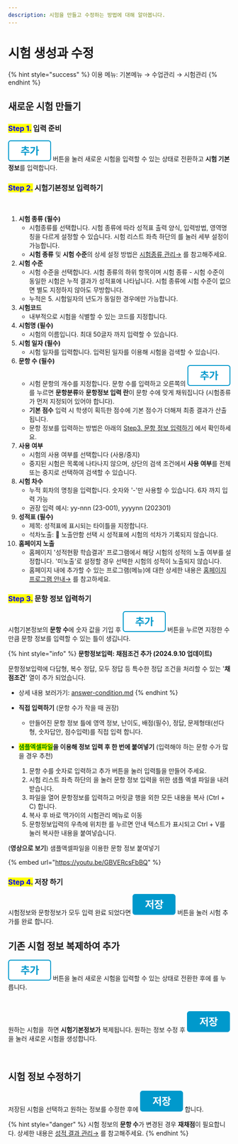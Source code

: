```yaml
---
description: 시험을 만들고 수정하는 방법에 대해 알아봅니다.
---
```


# 시험 생성과 수정

{% hint style="success" %}
이용 메뉴: 기본메뉴 → 수업관리 → 시험관리
{% endhint %}

## **새로운 시험 만들기**

### <mark style="color:blue;">Step 1.</mark> 입력 준비

<img src="../../../.gitbook/assets/btn_추가.png" alt="" data-size="line"> 버튼을 눌러 새로운 시험을 입력할 수 있는 상태로 전환하고 **시험 기본 정보**를 입력합니다.

### <mark style="color:blue;">Step 2.</mark> 시험기본정보 입력하기

<figure><img src="../../../.gitbook/assets/시험만들기_기본정보입력.png" alt=""><figcaption></figcaption></figure>

1. **시험 종류 **<mark style="color:red;">**(필수)**</mark>
   * 시험종류를 선택합니다. 시험 종류에 따라 성적표 출력 양식, 입력방법, 영역명칭을 다르게 설정할 수 있습니다. 시험 리스트 좌측 하단의 <img src="../../../.gitbook/assets/btn_시험종류.png" alt="" data-size="line">를 눌러 세부 설정이 가능합니다.
   * **시험 종류** 및 **시험 수준**의 상세 설정 방법은 [시험종류 관리→](../category.md) 를 참고해주세요.
2. **시험 수준**
   * 시험 수준을 선택합니다. 시험 종류의 하위 항목이며 시험 종류 - 시험 수준이 동일한 시험은 누적 결과가 성적표에 나타납니다. 시험 종류에 시험 수준이 없으면 별도 지정하지 않아도 무방합니다.&#x20;
   * 누적은 5. 시험일자의 년도가 동일한 경우에만 가능합니다.
3. **시험코드**
   * 내부적으로 시험을 식별할 수 있는 코드를 지정합니다.
4. **시험명 **<mark style="color:red;">**(필수)**</mark>
   * 시험의 이름입니다. 최대 50글자 까지 입력할 수 있습니다.
5. **시험 일자 **<mark style="color:red;">**(필수)**</mark>
   * 시험 일자를 입력합니다. 입력된 일자를 이용해 시험을 검색할 수 있습니다.
6. **문항 수 **<mark style="color:red;">**(필수)**</mark>
   * 시험 문항의 개수를 지정합니다. 문항 수를 입력하고 오른쪽의 <img src="../../../.gitbook/assets/btn_추가.png" alt="" data-size="line">를 누르면 **문항분류**와 **문항정보 입력 란**이 문항 수에 맞게 채워집니다 (시험종류가 먼저 지정되어 있어야 합니다).&#x20;
   * **기본 점수** 입력 시 학생이 획득한 점수에 기본 점수가 더해져 최종 결과가 산출됩니다.
   * 문항 정보를 입력하는 방법은 아래의 [Step3. 문항 정보 입력하기](./#step-3.) 에서 확인하세요.
7. **사용 여부**
   * 시험의 사용 여부를 선택합니다 (사용/중지)
   * 중지된 시험은 목록에 나타나지 않으며, 상단의 검색 조건에서 **사용 여부**를 전체 또는 중지로 선택하여 검색할 수 있습니다.
8. **시험 차수**
   * 누적 회차의 명칭을 입력합니다. 숫자와 '-'만 사용할 수 있습니다. 6자 까지 입력 가능
   * 권장 입력 예시: yy-nnn (23-001), yyyynn (202301)
9. **성적표 **<mark style="color:red;">**(필수)**</mark>
   * 제목: 성적표에 표시되는 타이틀을 지정합니다.
   * 석차노출: 🔘 노출안함 선택 시 성적표에 시험의 석차가 기록되지 않습니다.
10. **홈페이지 노출**
    * 홈페이지 '성적현황 학습결과' 프로그램에서 해당 시험의 성적의 노출 여부를 설정합니다. '미노출'로 설정할 경우 선택한 시험의 성적이 노출되지 않습니다.&#x20;
    * 홈페이지 내에 추가할 수 있는 프로그램(메뉴)에 대한 상세한 내용은  [홈페이지 프로그램 안내→](../../../homepage/settings/menus/#4) 를 참고하세요.

### <mark style="color:blue;">Step 3.</mark> 문항 정보 입력하기

시험기본정보의 **문항 수**에 숫자 값을 기입 후 <img src="../../../.gitbook/assets/btn_추가.png" alt="" data-size="line"> 버튼을 누르면 지정한 수 만큼 문항 정보를 입력할 수 있는 틀이 생깁니다.

{% hint style="info" %}
**문항정보입력: 채점조건 추가 (2024.9.10 업데이트)**

문항정보입력에 다답형, 복수 정답, 모두 정답 등 특수한 정답 조건을 처리할 수 있는 '**채점조건**' 열이  추가 되었습니다.

* 상세 내용 보러가기: [answer-condition.md](answer-condition.md "mention")
{% endhint %}

* **직접 입력하기** (문항 수가 작을 때 권장)
  * 만들어진 문항 정보 틀에 영역 정보, 난이도, 배점(필수), 정답, 문제형태(선다형, 숫자답안, 점수입력)를 직접 입력 합니다.
* <mark style="color:green;">**샘플엑셀파일**</mark>**을 이용해 정보 입력 후 한 번에 붙여넣기** (입력해야 하는 문항 수가 많을 경우 추천)
  1. 문항 수를 숫자로 입력하고 추가 버튼을 눌러 입력틀을 만들어 주세요.
  2. 시험 리스트 좌측 하단의 <img src="../../../.gitbook/assets/btn_샘플엑셀.png" alt="" data-size="line">을 눌러 문항 정보 입력을 위한 샘플 엑셀 파일을 내려받습니다.
  3. 파일을 열어 문항정보를 입력하고 머릿글 행을 외한 모든 내용을 복사 (Ctrl + C) 합니다.
  4. 복사 후 바로 맥가이의 시험관리 메뉴로 이동
  5. 문항정보입력의 우측에 위치한 <img src="../../../.gitbook/assets/btn_엑셀 붙이기.png" alt="" data-size="line">를 누르면 안내 텍스트가 표시되고 Ctrl + V를 눌러 복사한 내용을 붙여넣습니다.

(**영상으로 보기**) 샘플액셀파일을 이용한 문항 정보 붙여넣기

{% embed url="https://youtu.be/GBVERcsFbBQ" %}

### <mark style="color:blue;">Step 4.</mark> 저장 하기

시험정보와 문항정보가 모두 입력 완료 되었다면 <img src="../../../.gitbook/assets/btn_save.png" alt="" data-size="line"> 버튼을 눌러 시험 추가를 완료 합니다.

## **기존 시험 정보 복제하여 추가**

<img src="../../../.gitbook/assets/btn_추가.png" alt="" data-size="line"> 버튼을 눌러 새로운 시험을 입력할 수 있는 상태로 전환한 후에 <img src="../../../.gitbook/assets/btn_이전자료가져오기.png" alt="" data-size="line">를 누릅니다.

<figure><img src="../../../.gitbook/assets/이전자료가져오기_1.png" alt=""><figcaption></figcaption></figure>

원하는 시험을 <img src="../../../.gitbook/assets/btn_선택.png" alt="" data-size="line"> 하면 **시험기본정보가** 복제됩니다. 원하는 정보 수정 후 <img src="../../../.gitbook/assets/btn_save.png" alt="" data-size="line">을 눌러 새로운 시험을 생성합니다.

<figure><img src="../../../.gitbook/assets/이전자료가져오기_2.png" alt=""><figcaption></figcaption></figure>

## **시험 정보 수정하기**

저장된 시험을 선택하고 원하는 정보를 수정한 후에 <img src="../../../.gitbook/assets/btn_save.png" alt="" data-size="line"> 합니다.

{% hint style="danger" %}
시험 정보의 **문항 수**가 변경된 경우 **재채점**이 필요합니다. 상세한 내용은 [성적 결과 관리→](../../test-result/) 를 참고해주세요.
{% endhint %}

